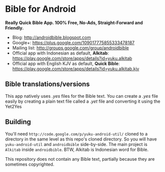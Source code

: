 Bible for Android
=================

**Really Quick Bible App. 100% Free, No-Ads, Straight-Forward and Friendly.**

- Blog: http://androidbible.blogspot.com
- Google+: https://plus.google.com/109017775855333478187
- Mailing list: http://groups.google.com/group/androidbible
- Official app with Indonesian as default, **Alkitab**: https://play.google.com/store/apps/details?id=yuku.alkitab
- Official app with English KJV as default, **Quick Bible**: https://play.google.com/store/apps/details?id=yuku.alkitab.kjv

Bible translations/versions
---------------------------

This app natively uses *.yes* files for the Bible text. You can create a *.yes* file easily by creating a plain text file
called a *.yet* file and converting it using the Yet2Yes

Building
--------

You'll need `http://code.google.com/p/yuku-android-util/` cloned to a directory in the same level
as this repo's cloned directory. So you will have `yuku-android-util` and `androidbible` side-by-side. 
The main project is `Alkitab` inside `androidbible`. BTW, Alkitab is Indonesian word for Bible.

This repository does not contain any Bible text, partially because they are sometimes copyrighted. 

